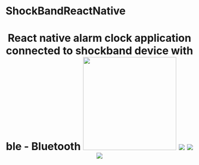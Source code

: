 # ShockBandReactNative

<h1 align="center">
React native alarm clock application connected to shockband device with ble - Bluetooth
<img width = 250px src="https://i.hizliresim.com/RPVG21.jpg">
<img src="https://i.hizliresim.com/aGDgmz.jpg">
<img src="https://i.hizliresim.com/N14GmO.jpg">
  <img src="https://i.hizliresim.com/pWo2l0.jpg">
  <p align="right"></p>
</p>
</br>
